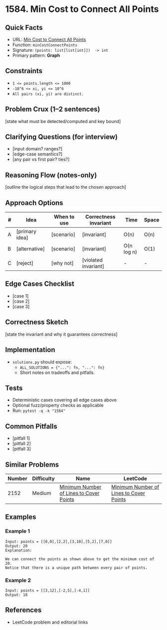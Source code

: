 # 1584. Min Cost to Connect All Points

## Quick Facts

- URL: [Min Cost to Connect All Points](https://leetcode.com/problems/min-cost-to-connect-all-points/)
- Function: `minCostConnectPoints`
- Signature: `(points: list[list[int]])  -> int`
- Primary pattern: **Graph**

## Constraints

- `1 <= points.length <= 1000`
- `-10^6 <= xi, yi <= 10^6`
- `All pairs (xi, yi) are distinct.`

## Problem Crux (1–2 sentences)

[state what must be detected/computed and key bound]

## Clarifying Questions (for interview)

- [input domain? ranges?]
- [edge-case semantics?]
- [any pair vs first pair? ties?]

## Reasoning Flow (notes-only)

[outline the logical steps that lead to the chosen approach]

## Approach Options

| #   | Idea           | When to use | Correctness invariant | Time       | Space |
| --- | -------------- | ----------- | --------------------- | ---------- | ----- |
| A   | [primary idea] | [scenario]  | [invariant]           | O(n)       | O(n)  |
| B   | [alternative]  | [scenario]  | [invariant]           | O(n log n) | O(1)  |
| C   | [reject]       | [why not]   | [violated invariant]  | -          | -     |

## Edge Cases Checklist

- [case 1]
- [case 2]
- [case 3]

## Correctness Sketch

[state the invariant and why it guarantees correctness]

## Implementation

- `solutions.py` should expose:
    - `ALL_SOLUTIONS = {"...": fn, "...": fn}`
    - Short notes on tradeoffs and pitfalls.

## Tests

- Deterministic cases covering all edge cases above
- Optional fuzz/property checks as applicable
- Run: `pytest -q -k "1584"`

## Common Pitfalls

- [pitfall 1]
- [pitfall 2]
- [pitfall 3]

## Similar Problems

| Number | Difficulty | Name                                                                                                 | LeetCode                                                                                                          |
| ------ | ---------- | ---------------------------------------------------------------------------------------------------- | ----------------------------------------------------------------------------------------------------------------- |
| 2152   | Medium     | [Minimum Number of Lines to Cover Points](../2152-minimum-number-of-lines-to-cover-points/readme.md) | [Minimum Number of Lines to Cover Points](https://leetcode.com/problems/minimum-number-of-lines-to-cover-points/) |

## Examples

### Example 1

```text
Input: points = [[0,0],[2,2],[3,10],[5,2],[7,0]]
Output: 20
Explanation:

We can connect the points as shown above to get the minimum cost of 20.
Notice that there is a unique path between every pair of points.
```

### Example 2

```text
Input: points = [[3,12],[-2,5],[-4,1]]
Output: 18
```

## References

- LeetCode problem and editorial links
